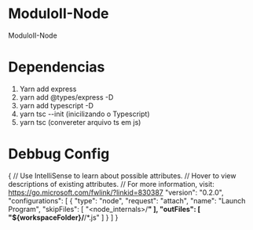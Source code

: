 # ModuloII-Node

ModuloII-Node

# Dependencias 

1. Yarn add express
2. yarn add @types/express -D
3. yarn add typescript -D
4. yarn tsc --init (inicilizando o Typescript)
4. yarn tsc (convereter arquivo ts em js)

# Debbug Config 

{
  // Use IntelliSense to learn about possible attributes.
  // Hover to view descriptions of existing attributes.
  // For more information, visit: https://go.microsoft.com/fwlink/?linkid=830387
  "version": "0.2.0",
  "configurations": [
    {
      "type": "node",
      "request": "attach",
      "name": "Launch Program",
      "skipFiles": [
        "<node_internals>/**"
      ],
      "outFiles": [
        "${workspaceFolder}/**/*.js"
      ]
    }
  ]
}